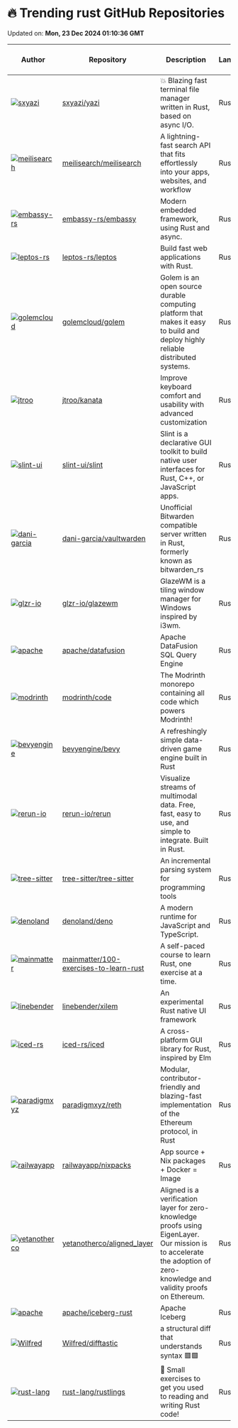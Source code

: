 # 🔥 Trending rust GitHub Repositories

Updated on: **Mon, 23 Dec 2024 01:10:36 GMT**

| Author | Repository | Description | Language | ⭐ Total Stars | 🌟 Stars Today |
|--------|------------|-------------|----------|----------------|----------------|
| [![sxyazi](https://avatars.githubusercontent.com/u/17523360?s=40&v=4)](https://github.com/sxyazi) | [sxyazi/yazi](https://github.com/sxyazi/yazi) | 💥 Blazing fast terminal file manager written in Rust, based on async I/O. | Rust | 18418 | 196 |
| [![meilisearch](https://avatars.githubusercontent.com/u/3610253?s=40&v=4)](https://github.com/meilisearch) | [meilisearch/meilisearch](https://github.com/meilisearch/meilisearch) | A lightning-fast search API that fits effortlessly into your apps, websites, and workflow | Rust | 48335 | 35 |
| [![embassy-rs](https://avatars.githubusercontent.com/u/1247578?s=40&v=4)](https://github.com/embassy-rs) | [embassy-rs/embassy](https://github.com/embassy-rs/embassy) | Modern embedded framework, using Rust and async. | Rust | 5797 | 12 |
| [![leptos-rs](https://avatars.githubusercontent.com/u/286622?s=40&v=4)](https://github.com/leptos-rs) | [leptos-rs/leptos](https://github.com/leptos-rs/leptos) | Build fast web applications with Rust. | Rust | 17155 | 26 |
| [![golemcloud](https://avatars.githubusercontent.com/u/2292489?s=40&v=4)](https://github.com/golemcloud) | [golemcloud/golem](https://github.com/golemcloud/golem) | Golem is an open source durable computing platform that makes it easy to build and deploy highly reliable distributed systems. | Rust | 605 | 16 |
| [![jtroo](https://avatars.githubusercontent.com/u/6634136?s=40&v=4)](https://github.com/jtroo) | [jtroo/kanata](https://github.com/jtroo/kanata) | Improve keyboard comfort and usability with advanced customization | Rust | 3416 | 10 |
| [![slint-ui](https://avatars.githubusercontent.com/u/1486?s=40&v=4)](https://github.com/slint-ui) | [slint-ui/slint](https://github.com/slint-ui/slint) | Slint is a declarative GUI toolkit to build native user interfaces for Rust, C++, or JavaScript apps. | Rust | 17927 | 12 |
| [![dani-garcia](https://avatars.githubusercontent.com/u/725423?s=40&v=4)](https://github.com/dani-garcia) | [dani-garcia/vaultwarden](https://github.com/dani-garcia/vaultwarden) | Unofficial Bitwarden compatible server written in Rust, formerly known as bitwarden_rs | Rust | 40112 | 35 |
| [![glzr-io](https://avatars.githubusercontent.com/u/34844898?s=40&v=4)](https://github.com/glzr-io) | [glzr-io/glazewm](https://github.com/glzr-io/glazewm) | GlazeWM is a tiling window manager for Windows inspired by i3wm. | Rust | 6957 | 31 |
| [![apache](https://avatars.githubusercontent.com/u/490673?s=40&v=4)](https://github.com/apache) | [apache/datafusion](https://github.com/apache/datafusion) | Apache DataFusion SQL Query Engine | Rust | 6498 | 3 |
| [![modrinth](https://avatars.githubusercontent.com/u/18202329?s=40&v=4)](https://github.com/modrinth) | [modrinth/code](https://github.com/modrinth/code) | The Modrinth monorepo containing all code which powers Modrinth! | Rust | 1039 | 2 |
| [![bevyengine](https://avatars.githubusercontent.com/u/2694663?s=40&v=4)](https://github.com/bevyengine) | [bevyengine/bevy](https://github.com/bevyengine/bevy) | A refreshingly simple data-driven game engine built in Rust | Rust | 37084 | 17 |
| [![rerun-io](https://avatars.githubusercontent.com/u/1220815?s=40&v=4)](https://github.com/rerun-io) | [rerun-io/rerun](https://github.com/rerun-io/rerun) | Visualize streams of multimodal data. Free, fast, easy to use, and simple to integrate. Built in Rust. | Rust | 7328 | 27 |
| [![tree-sitter](https://avatars.githubusercontent.com/u/326587?s=40&v=4)](https://github.com/tree-sitter) | [tree-sitter/tree-sitter](https://github.com/tree-sitter/tree-sitter) | An incremental parsing system for programming tools | Rust | 19050 | 7 |
| [![denoland](https://avatars.githubusercontent.com/u/13602871?s=40&v=4)](https://github.com/denoland) | [denoland/deno](https://github.com/denoland/deno) | A modern runtime for JavaScript and TypeScript. | Rust | 100714 | 124 |
| [![mainmatter](https://avatars.githubusercontent.com/u/20745048?s=40&v=4)](https://github.com/mainmatter) | [mainmatter/100-exercises-to-learn-rust](https://github.com/mainmatter/100-exercises-to-learn-rust) | A self-paced course to learn Rust, one exercise at a time. | Rust | 6415 | 6 |
| [![linebender](https://avatars.githubusercontent.com/u/8573618?s=40&v=4)](https://github.com/linebender) | [linebender/xilem](https://github.com/linebender/xilem) | An experimental Rust native UI framework | Rust | 3840 | 15 |
| [![iced-rs](https://avatars.githubusercontent.com/u/518289?s=40&v=4)](https://github.com/iced-rs) | [iced-rs/iced](https://github.com/iced-rs/iced) | A cross-platform GUI library for Rust, inspired by Elm | Rust | 25102 | 12 |
| [![paradigmxyz](https://avatars.githubusercontent.com/u/19890894?s=40&v=4)](https://github.com/paradigmxyz) | [paradigmxyz/reth](https://github.com/paradigmxyz/reth) | Modular, contributor-friendly and blazing-fast implementation of the Ethereum protocol, in Rust | Rust | 4183 | 88 |
| [![railwayapp](https://avatars.githubusercontent.com/u/3044853?s=40&v=4)](https://github.com/railwayapp) | [railwayapp/nixpacks](https://github.com/railwayapp/nixpacks) | App source + Nix packages + Docker = Image | Rust | 2745 | 8 |
| [![yetanotherco](https://avatars.githubusercontent.com/u/52429267?s=40&v=4)](https://github.com/yetanotherco) | [yetanotherco/aligned_layer](https://github.com/yetanotherco/aligned_layer) | Aligned is a verification layer for zero-knowledge proofs using EigenLayer. Our mission is to accelerate the adoption of zero-knowledge and validity proofs on Ethereum. | Rust | 193 | 5 |
| [![apache](https://avatars.githubusercontent.com/u/5351546?s=40&v=4)](https://github.com/apache) | [apache/iceberg-rust](https://github.com/apache/iceberg-rust) | Apache Iceberg | Rust | 730 | 0 |
| [![Wilfred](https://avatars.githubusercontent.com/u/70800?s=40&v=4)](https://github.com/Wilfred) | [Wilfred/difftastic](https://github.com/Wilfred/difftastic) | a structural diff that understands syntax 🟥🟩 | Rust | 21415 | 14 |
| [![rust-lang](https://avatars.githubusercontent.com/u/76752051?s=40&v=4)](https://github.com/rust-lang) | [rust-lang/rustlings](https://github.com/rust-lang/rustlings) | 🦀 Small exercises to get you used to reading and writing Rust code! | Rust | 55165 | 23 |
